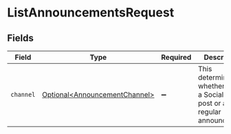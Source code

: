 # ListAnnouncementsRequest


## Fields

| Field                                                                            | Type                                                                             | Required                                                                         | Description                                                                      |
| -------------------------------------------------------------------------------- | -------------------------------------------------------------------------------- | -------------------------------------------------------------------------------- | -------------------------------------------------------------------------------- |
| `channel`                                                                        | [Optional\<AnnouncementChannel>](../../models/components/AnnouncementChannel.md) | :heavy_minus_sign:                                                               | This determines whether this is a Social Feed post or a regular announcement.    |